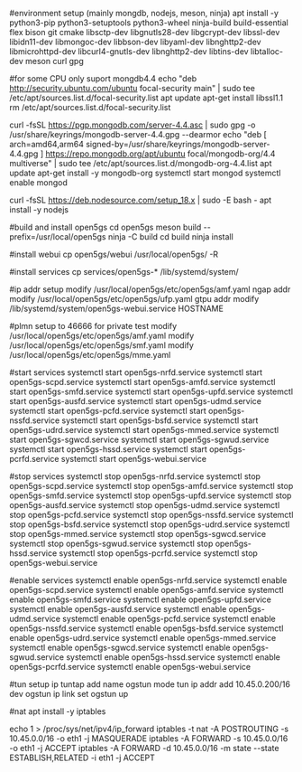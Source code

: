 #environment setup (mainly mongdb, nodejs, meson, ninja)
apt install -y python3-pip python3-setuptools python3-wheel ninja-build build-essential flex bison git cmake libsctp-dev libgnutls28-dev libgcrypt-dev libssl-dev libidn11-dev libmongoc-dev libbson-dev libyaml-dev libnghttp2-dev libmicrohttpd-dev libcurl4-gnutls-dev libnghttp2-dev libtins-dev libtalloc-dev meson curl gpg

#for some CPU only suport mongdb4.4
echo "deb http://security.ubuntu.com/ubuntu focal-security main" | sudo tee /etc/apt/sources.list.d/focal-security.list
apt update
apt-get install libssl1.1
rm /etc/apt/sources.list.d/focal-security.list

curl -fsSL https://pgp.mongodb.com/server-4.4.asc |    sudo gpg -o /usr/share/keyrings/mongodb-server-4.4.gpg    --dearmor
echo "deb [ arch=amd64,arm64 signed-by=/usr/share/keyrings/mongodb-server-4.4.gpg ] https://repo.mongodb.org/apt/ubuntu focal/mongodb-org/4.4 multiverse" | sudo tee /etc/apt/sources.list.d/mongodb-org-4.4.list
apt update
apt-get install -y mongodb-org
systemctl start mongod
systemctl enable mongod

curl -fsSL https://deb.nodesource.com/setup_18.x | sudo -E bash -
apt install -y nodejs

#build and install open5gs
cd open5gs
meson build --prefix=/usr/local/open5gs
ninja -C build
cd build
ninja install

#install webui
cp open5gs/webui /usr/local/open5gs/ -R

#install services
cp services/open5gs-\* /lib/systemd/system/

#ip addr setup
modify /usr/local/open5gs/etc/open5gs/amf.yaml ngap addr 
modify /usr/local/open5gs/etc/open5gs/ufp.yaml gtpu addr
modify /lib/systemd/system/open5gs-webui.service HOSTNAME

#plmn setup to 46666 for private test
modify /usr/local/open5gs/etc/open5gs/amf.yaml 
modify /usr/local/open5gs/etc/open5gs/smf.yaml 
modify /usr/local/open5gs/etc/open5gs/mme.yaml 

#start services
systemctl start open5gs-nrfd.service
systemctl start open5gs-scpd.service
systemctl start open5gs-amfd.service
systemctl start open5gs-smfd.service
systemctl start open5gs-upfd.service
systemctl start open5gs-ausfd.service
systemctl start open5gs-udmd.service
systemctl start open5gs-pcfd.service
systemctl start open5gs-nssfd.service
systemctl start open5gs-bsfd.service
systemctl start open5gs-udrd.service
systemctl start open5gs-mmed.service
systemctl start open5gs-sgwcd.service
systemctl start open5gs-sgwud.service
systemctl start open5gs-hssd.service
systemctl start open5gs-pcrfd.service
systemctl start open5gs-webui.service

#stop services
systemctl stop open5gs-nrfd.service
systemctl stop open5gs-scpd.service
systemctl stop open5gs-amfd.service
systemctl stop open5gs-smfd.service
systemctl stop open5gs-upfd.service
systemctl stop open5gs-ausfd.service
systemctl stop open5gs-udmd.service
systemctl stop open5gs-pcfd.service
systemctl stop open5gs-nssfd.service
systemctl stop open5gs-bsfd.service
systemctl stop open5gs-udrd.service
systemctl stop open5gs-mmed.service
systemctl stop open5gs-sgwcd.service
systemctl stop open5gs-sgwud.service
systemctl stop open5gs-hssd.service
systemctl stop open5gs-pcrfd.service
systemctl stop open5gs-webui.service

#enable services
systemctl enable open5gs-nrfd.service
systemctl enable open5gs-scpd.service
systemctl enable open5gs-amfd.service
systemctl enable open5gs-smfd.service
systemctl enable open5gs-upfd.service
systemctl enable open5gs-ausfd.service
systemctl enable open5gs-udmd.service
systemctl enable open5gs-pcfd.service
systemctl enable open5gs-nssfd.service
systemctl enable open5gs-bsfd.service
systemctl enable open5gs-udrd.service
systemctl enable open5gs-mmed.service
systemctl enable open5gs-sgwcd.service
systemctl enable open5gs-sgwud.service
systemctl enable open5gs-hssd.service
systemctl enable open5gs-pcrfd.service
systemctl enable open5gs-webui.service

#tun setup
ip tuntap add name ogstun mode tun
ip addr add 10.45.0.200/16 dev ogstun
ip link set ogstun up

#nat
apt install -y iptables

echo 1 > /proc/sys/net/ipv4/ip_forward
iptables -t nat -A POSTROUTING -s 10.45.0.0/16 -o eth1 -j MASQUERADE
iptables -A FORWARD -s 10.45.0.0/16 -o eth1 -j ACCEPT
iptables -A FORWARD -d 10.45.0.0/16 -m state --state ESTABLISH,RELATED -i eth1 -j ACCEPT
